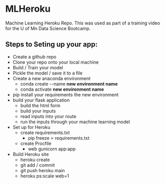 # MLHeroku
Machine Learning Heroku Repo. This was used as part of a training video for the U of Mn Data Science Bootcamp. 

## Steps to Seting up your app: 

- Create a github repo
- Clone your repo onto your local machine
- Build / Train your model
- Pickle the model / save it to a file
- Create a new anaconda environment
  - conda create --name **new environment name**
  - conda activate **new environment name**
- pip install your requirements the new environment
- build your flask application
  - build the html form
  - build your inputs 
  - read inputs into your route 
  - run the inputs through your machine learning model
- Set up for Heroku
  - create requirements.txt
    - pip freeze > requirements.txt
  - create Procfile
    - web gunicorn app:app
- Build Heroku site
  -  heroku create
  -  git add / commit 
  -  git push heroku main 
  -  heroku ps:scale web=1
  
